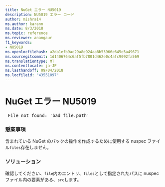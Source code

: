 ```yaml
---
title: NuGet エラー NU5019
description: NU5019 エラー コード
author: mishra14
ms.author: karann
ms.date: 8/3/2018
ms.topic: reference
ms.reviewer: anangaur
f1_keywords:
- NU5019
ms.openlocfilehash: a2da1efb9ac29a8e924aa8b53966e645e5a49671
ms.sourcegitcommit: 1d1406764c6af5fb7801d462e0c4afc9092fa569
ms.translationtype: MT
ms.contentlocale: ja-JP
ms.lasthandoff: 09/04/2018
ms.locfileid: "43551097"
---
```

# <a name="nuget-error-nu5019"></a>NuGet エラー NU5019
<pre> File not found: 'bad_file.path'</pre>

### <a name="issue"></a>懸案事項

含まれている NuGet のパックの操作を作成するために使用する nuspec ファイル`files`存在しません。


### <a name="solution"></a>ソリューション

確認してください、`file`内のエントリ、`files`として指定されたパスに nuspec ファイル内の要素がある、`src`します。

